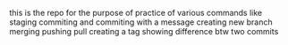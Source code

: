 this is the repo for the purpose of practice of various commands like 
staging
commiting and commiting with a message
creating new branch 
merging 
pushing 
pull
creating a tag
showing difference btw two commits
